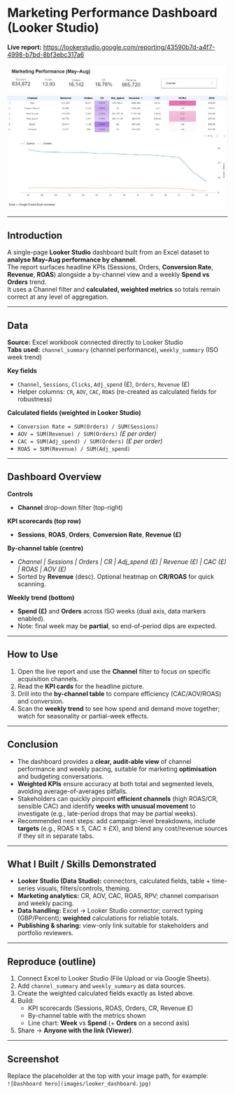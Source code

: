 # Marketing Performance Dashboard (Looker Studio)

**Live report:** https://lookerstudio.google.com/reporting/43590b7d-a4f7-4998-b7bd-8bf3ebc317a6

![Dashboard hero](lookerstudio.JPG)

---

## Introduction
A single-page **Looker Studio** dashboard built from an Excel dataset to **analyse May–Aug performance by channel**.  
The report surfaces headline KPIs (Sessions, Orders, **Conversion Rate**, **Revenue**, **ROAS**) alongside a by-channel view and a weekly **Spend vs Orders** trend.  
It uses a Channel filter and **calculated, weighted metrics** so totals remain correct at any level of aggregation.

---

## Data
**Source:** Excel workbook connected directly to Looker Studio  
**Tabs used:** `channel_summary` (channel performance), `weekly_summary` (ISO week trend)

**Key fields**
- `Channel`, `Sessions`, `Clicks`, `Adj_spend` (£), `Orders`, `Revenue` (£)
- Helper columns: `CR`, `AOV`, `CAC`, `ROAS` (re-created as calculated fields for robustness)

**Calculated fields (weighted in Looker Studio)**
- `Conversion Rate = SUM(Orders) / SUM(Sessions)`
- `AOV = SUM(Revenue) / SUM(Orders)` *(£ per order)*
- `CAC = SUM(Adj_spend) / SUM(Orders)` *(£ per order)*
- `ROAS = SUM(Revenue) / SUM(Adj_spend)`

---

## Dashboard Overview
**Controls**
- **Channel** drop-down filter (top-right)

**KPI scorecards (top row)**
- **Sessions**, **ROAS**, **Orders**, **Conversion Rate**, **Revenue (£)**

**By-channel table (centre)**
- *Channel | Sessions | Orders | CR | Adj_spend (£) | Revenue (£) | CAC (£) | ROAS | AOV (£)*  
- Sorted by **Revenue** (desc). Optional heatmap on **CR/ROAS** for quick scanning.

**Weekly trend (bottom)**
- **Spend (£)** and **Orders** across ISO weeks (dual axis, data markers enabled).  
- Note: final week may be **partial**, so end-of-period dips are expected.

---

## How to Use
1. Open the live report and use the **Channel** filter to focus on specific acquisition channels.
2. Read the **KPI cards** for the headline picture.
3. Drill into the **by-channel table** to compare efficiency (CAC/AOV/ROAS) and conversion.
4. Scan the **weekly trend** to see how spend and demand move together; watch for seasonality or partial-week effects.

---

## Conclusion
- The dashboard provides a **clear, audit-able view** of channel performance and weekly pacing, suitable for marketing **optimisation** and budgeting conversations.  
- **Weighted KPIs** ensure accuracy at both total and segmented levels, avoiding average-of-averages pitfalls.  
- Stakeholders can quickly pinpoint **efficient channels** (high ROAS/CR, sensible CAC) and identify **weeks with unusual movement** to investigate (e.g., late-period drops that may be partial weeks).  
- Recommended next steps: add campaign-level breakdowns, include **targets** (e.g., ROAS ≥ 5, CAC ≤ £X), and blend any cost/revenue sources if they sit in separate tabs.

---

## What I Built / Skills Demonstrated
- **Looker Studio (Data Studio):** connectors, calculated fields, table + time-series visuals, filters/controls, theming.
- **Marketing analytics:** CR, AOV, CAC, ROAS, RPV; channel comparison and weekly pacing.
- **Data handling:** Excel → Looker Studio connector; correct typing (GBP/Percent); **weighted** calculations for reliable totals.
- **Publishing & sharing:** view-only link suitable for stakeholders and portfolio reviewers.

---

## Reproduce (outline)
1. Connect Excel to Looker Studio (File Upload or via Google Sheets).
2. Add `channel_summary` and `weekly_summary` as data sources.
3. Create the weighted calculated fields exactly as listed above.
4. Build:
   - KPI scorecards (Sessions, ROAS, Orders, CR, Revenue £)
   - By-channel table with the metrics shown
   - Line chart: **Week** vs **Spend** (+ **Orders** on a second axis)
5. Share → **Anyone with the link (Viewer)**.

---

## Screenshot
Replace the placeholder at the top with your image path, for example:  
`![Dashboard hero](images/looker_dashboard.jpg)`

